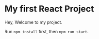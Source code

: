# My first React Project

Hey, Welcome to my project.

Run `npm install` first, then `npm run start`.